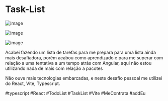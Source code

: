 # Task-List


![image](https://github.com/Alberto21-boop/Task-List/assets/85910024/251d2689-583e-4ecd-bb77-b9e5e2a57219)

![image](https://github.com/Alberto21-boop/Task-List/assets/85910024/4fd80d34-3624-4d72-a87c-dcaf15d7a8b4)

![image](https://github.com/Alberto21-boop/Task-List/assets/85910024/f372703e-6bdd-4429-8f5d-0c655ffcf65c)


Acabei fazendo um lista de tarefas para me prepara para uma lista ainda mais desafiadora, porém acabou como aprendizado e para me superar com relação a uma tentativa a um tempo atrás com Angular, aqui não estou utilizando nada de mais com relação a pacotes

Não ouve mais tecnologias embarcadas, e neste desafio pessoal me utilizei do React, Vite, Typescript.

#typescript 
#React
#TodoList
#TaskList
#Vite
#MeContrata
#addEu

